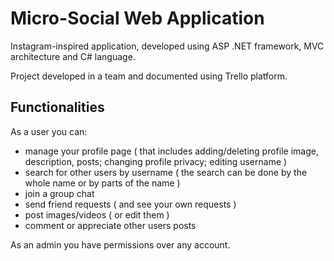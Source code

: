 # Micro-Social Web Application

 Instagram-inspired application, developed using ASP .NET framework, MVC architecture and C# language.
 
 Project developed in a team and documented using Trello platform.
## Functionalities

As a user you can:
- manage your profile page ( that includes adding/deleting profile image, description, posts; changing profile privacy; editing username )
- search for other users by username ( the search can be done by the whole name or by parts of the name )
- join a group chat
- send friend requests ( and see your own requests )
- post images/videos ( or edit them )
- comment or appreciate other users posts

As an admin you have permissions over any account.
